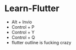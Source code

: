 # Learn-Flutter

- Alt + Invio
- Control + P
- Control + Y
- Control + Q
- flutter outline is fucking crazy
